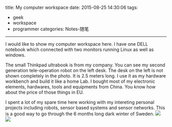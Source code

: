 title: My computer workspace
date: 2015-08-25 14:30:06
tags:
- geek
- workspace
- programmer
categories: Notes-随笔
---

<meta name="referrer" content="no-referrer" />

I would like to show my computer workspace here. I have one DELL notebook which connected with two monitors running Linux as well as windows.

The small Thinkpad ultrabook is from my company. You can see my second generation tele-operation robot on the left desk. The desk on the left is not shown completely  in the photo. It is 2.5 meters long.
I use it as my hardware  workbench and build it like a home Lab. I bought most of my electronic  elements, hardwares, tools and equipments from China. You know how about the price of those things in EU.

I spent a lot of my spare time  here working with my intereting personal projects including robots, sensor based  systems and  sensor networks. This is a good way to go through the 6 months long dark winter of Sweden.
![](https://ww4.sinaimg.cn/mw1024/74505a4cjw1evevon4w1oj20hs0dcjta.jpg)
![](https://ww2.sinaimg.cn/mw1024/74505a4cjw1evevov0n1aj20hs0dcgo6.jpg)
<!-- more -->